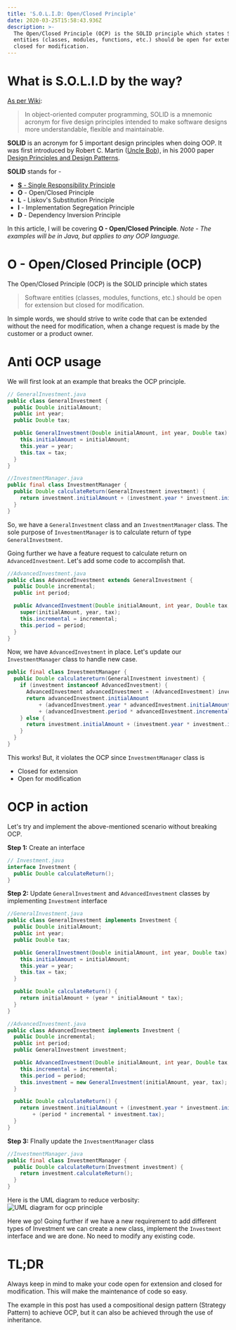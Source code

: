 ```yaml
---
title: 'S.O.L.I.D: Open/Closed Principle'
date: 2020-03-25T15:58:43.936Z
description: >-
  The Open/Closed Principle (OCP) is the SOLID principle which states Software
  entities (classes, modules, functions, etc.) should be open for extension but
  closed for modification.
---
```

# What is S.O.L.I.D by the way?

[As per Wiki](https://en.wikipedia.org/wiki/SOLID):

> In object-oriented computer programming, SOLID is a mnemonic acronym for five design principles intended to make software designs more understandable, flexible and maintainable.

**SOLID** is an acronym for 5 important design principles when doing OOP. It was first introduced by Robert C. Martin ([Uncle Bob](https://twitter.com/unclebobmartin?ref_src=twsrc%5Egoogle%7Ctwcamp%5Eserp%7Ctwgr%5Eauthor)), in his 2000 paper [Design Principles and Design Patterns](https://web.archive.org/web/20150906155800/http://www.objectmentor.com/resources/articles/Principles_and_Patterns.pdf).

**SOLID** stands for -

* [**S** - Single Responsibility Principle](https://dev.to/linuxnerd/s-o-l-i-d-single-responsibility-principle-3m4g/)
* **O** - Open/Closed Principle
* **L** - Liskov's Substitution Principle
* **I** - Implementation Segregation Principle
* **D** - Dependency Inversion Principle

In this article, I will be covering **O - Open/Closed Principle**. *Note - The examples will be in Java, but applies to any OOP language.*

# O - Open/Closed Principle (OCP)

The Open/Closed Principle (OCP) is the SOLID principle which states

> Software entities (classes, modules, functions, etc.) should be open for extension but closed for modification.

In simple words, we should strive to write code that can be extended without the need for modification, when a change request is made by the customer or a product owner.

# Anti OCP usage

We will first look at an example that breaks the OCP principle.

```java
// GeneralInvestment.java
public class GeneralInvestment {
  public Double initialAmount;
  public int year;
  public Double tax;

  public GeneralInvestment(Double initialAmount, int year, Double tax) {
    this.initialAmount = initialAmount;
    this.year = year;
    this.tax = tax;
  }
}

//InvestmentManager.java
public final class InvestmentManager {
  public Double calculateReturn(GeneralInvestment investment) {
    return investment.initialAmount + (investment.year * investment.initialAmount * investment.tax);
  }
}
```

So, we have a `GeneralInvestment` class and an `InvestmentManager` class. The sole purpose of `InvestmentManager` is to calculate return of type `GeneralInvestment`.

Going further we have a feature request to calculate return on `AdvancedInvestment`. Let's add some code to accomplish that.

```java
//AdvancedInvestment.java
public class AdvancedInvestment extends GeneralInvestment {
  public Double incremental;
  public int period;

  public AdvancedInvestment(Double initialAmount, int year, Double tax, Double incremental, int period) {
    super(initialAmount, year, tax);
    this.incremental = incremental;
    this.period = period;
  }
}
```

Now, we have `AdvancedInvestment` in place. Let's update our `InvestmentManager` class to handle new case.

```java
public final class InvestmentManager {
  public Double calculatereturn(GeneralInvestment investment) {
    if (investment instanceof AdvancedInvestment) {
      AdvancedInvestment advancedInvestment = (AdvancedInvestment) investment;
      return advancedInvestment.initialAmount
          + (advancedInvestment.year * advancedInvestment.initialAmount * advancedInvestment.tax)
          + (advancedInvestment.period * advancedInvestment.incremental * advancedInvestment.tax);
    } else {
      return investment.initialAmount + (investment.year * investment.initialAmount * investment.tax);
    }
  }
}
```

This works! But, it violates the OCP since `InvestmentManager` class is

* Closed for extension
* Open for modification

# OCP in action

Let's try and implement the above-mentioned scenario without breaking OCP.

**Step 1:** Create an interface

```java
// Investment.java
interface Investment {
  public Double calculateReturn();
}
```

**Step 2:** Update `GeneralInvestment` and `AdvancedInvestment` classes by implementing `Investment` interface

```java
//GeneralInvestment.java
public class GeneralInvestment implements Investment {
  public Double initialAmount;
  public int year;
  public Double tax;

  public GeneralInvestment(Double initialAmount, int year, Double tax) {
    this.initialAmount = initialAmount;
    this.year = year;
    this.tax = tax;
  }

  public Double calculateReturn() {
    return initialAmount + (year * initialAmount * tax);
  }
}

//AdvancedInvestment.java
public class AdvancedInvestment implements Investment {
  public Double incremental;
  public int period;
  public GeneralInvestment investment;

  public AdvancedInvestment(Double initialAmount, int year, Double tax, Double incremental, int period) {
    this.incremental = incremental;
    this.period = period;
    this.investment = new GeneralInvestment(initialAmount, year, tax);
  }

  public Double calculateReturn() {
    return investment.initialAmount + (investment.year * investment.initialAmount * investment.tax)
        + (period * incremental * investment.tax);
  }
}
```

**Step 3:** FInally update the `InvestmentManager` class

```java
//InvestmentManager.java
public final class InvestmentManager {
  public Double calculateReturn(Investment investment) {
    return investment.calculateReturn();
  }
}
```

Here is the UML diagram to reduce verbosity: ![UML diagram for ocp principle](https://dev-to-uploads.s3.amazonaws.com/i/mzo65d3j9d3u0bj1iyvc.png)

Here we go! Going further if we have a new requirement to add different types of Investment we can create a new class, implement the `Investment` interface and we are done. No need to modify any existing code.

# TL;DR

Always keep in mind to make your code open for extension and closed for modification. This will make the maintenance of code so easy.

The example in this post has used a compositional design pattern (Strategy Pattern) to achieve OCP, but it can also be achieved through the use of inheritance.
